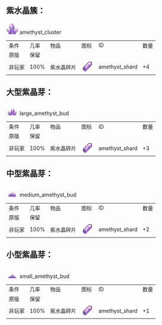 ## 紫水晶簇：

<img src="./mc_icon/decorations/cluster/amethyst_cluster.png">
amethyst_cluster

<table>
	<tablebody>
		<tr>
			<td>条件</td>
			<td>几率</td>
			<td>物品</td>
			<td>图标</td>
			<td>ID</td>
			<td>数量</td>
		</tr>
		<tr>
			<td>原版</td>
			<td>保留</td>
			<td></td>
			<td></td>
			<td></td>
			<td></td>
		</tr>
		<tr>
			<td>非玩家</td>
			<td>100%</td>
			<td>紫水晶碎片</td>
			<td><img src="./mc_icon/misc/amethyst_shard.png"></td>
			<td>amethyst_shard</td>
			<td>+4</td>
		</tr>
	</tablebody>
</table>


## 大型紫晶芽：

<img src="./mc_icon/decorations/cluster/large_amethyst_bud.png">
large_amethyst_bud

<table>
	<tablebody>
		<tr>
			<td>条件</td>
			<td>几率</td>
			<td>物品</td>
			<td>图标</td>
			<td>ID</td>
			<td>数量</td>
		</tr>
		<tr>
			<td>原版</td>
			<td>保留</td>
			<td></td>
			<td></td>
			<td></td>
			<td></td>
		</tr>
		<tr>
			<td>非玩家</td>
			<td>100%</td>
			<td>紫水晶碎片</td>
			<td><img src="./mc_icon/misc/amethyst_shard.png"></td>
			<td>amethyst_shard</td>
			<td>+3</td>
		</tr>
	</tablebody>
</table>


## 中型紫晶芽：

<img src="./mc_icon/decorations/cluster/medium_amethyst_bud.png">
medium_amethyst_bud

<table>
	<tablebody>
		<tr>
			<td>条件</td>
			<td>几率</td>
			<td>物品</td>
			<td>图标</td>
			<td>ID</td>
			<td>数量</td>
		</tr>
		<tr>
			<td>原版</td>
			<td>保留</td>
			<td></td>
			<td></td>
			<td></td>
			<td></td>
		</tr>
		<tr>
			<td>非玩家</td>
			<td>100%</td>
			<td>紫水晶碎片</td>
			<td><img src="./mc_icon/misc/amethyst_shard.png"></td>
			<td>amethyst_shard</td>
			<td>+2</td>
		</tr>
	</tablebody>
</table>


## 小型紫晶芽：

<img src="./mc_icon/decorations/cluster/small_amethyst_bud.png">
small_amethyst_bud

<table>
	<tablebody>
		<tr>
			<td>条件</td>
			<td>几率</td>
			<td>物品</td>
			<td>图标</td>
			<td>ID</td>
			<td>数量</td>
		</tr>
		<tr>
			<td>原版</td>
			<td>保留</td>
			<td></td>
			<td></td>
			<td></td>
			<td></td>
		</tr>
		<tr>
			<td>非玩家</td>
			<td>100%</td>
			<td>紫水晶碎片</td>
			<td><img src="./mc_icon/misc/amethyst_shard.png"></td>
			<td>amethyst_shard</td>
			<td>+1</td>
		</tr>
	</tablebody>
</table>